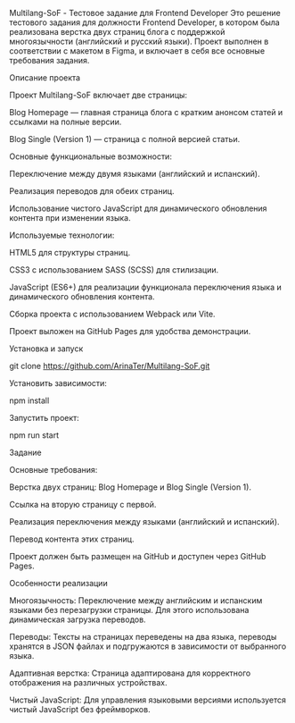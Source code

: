Multilang-SoF - Тестовое задание для Frontend Developer
Это решение тестового задания для должности Frontend Developer, в котором была реализована верстка двух страниц блога с поддержкой многоязычности (английский и русский языки). Проект выполнен в соответствии с макетом в Figma, и включает в себя все основные требования задания.

Описание проекта

Проект Multilang-SoF включает две страницы:

Blog Homepage — главная страница блога с кратким анонсом статей и ссылками на полные версии.

Blog Single (Version 1) — страница с полной версией статьи.

Основные функциональные возможности:

Переключение между двумя языками (английский и испанский).

Реализация переводов для обеих страниц.

Использование чистого JavaScript для динамического обновления контента при изменении языка.

Используемые технологии:

HTML5 для структуры страниц.

CSS3 с использованием SASS (SCSS) для стилизации.

JavaScript (ES6+) для реализации функционала переключения языка и динамического обновления контента.

Сборка проекта с использованием Webpack или Vite.

Проект выложен на GitHub Pages для удобства демонстрации.

Установка и запуск

git clone https://github.com/ArinaTer/Multilang-SoF.git


Установить зависимости:

npm install


Запустить проект:

npm run start


Задание

Основные требования:

Верстка двух страниц: Blog Homepage и Blog Single (Version 1).

Ссылка на вторую страницу с первой.

Реализация переключения между языками (английский и испанский).

Перевод контента этих страниц.

Проект должен быть размещен на GitHub и доступен через GitHub Pages.

Особенности реализации

Многоязычность: Переключение между английским и испанским языками без перезагрузки страницы. Для этого использована динамическая загрузка переводов.

Переводы: Тексты на страницах переведены на два языка, переводы хранятся в JSON файлах и подгружаются в зависимости от выбранного языка.

Адаптивная верстка: Страница адаптирована для корректного отображения на различных устройствах.

Чистый JavaScript: Для управления языковыми версиями используется чистый JavaScript без фреймворков.
